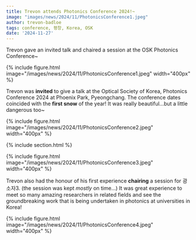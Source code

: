 ```yaml
---
title: Trevon attends Photonics Conference 2024!~
image: "images/news/2024/11/PhotonicsConference1.jpeg"
author: trevon-badloe
tags: conference, 평창, Korea, OSK
date: '2024-11-27'
---
```


Trevon gave an invited talk and chaired a session at the OSK Photonics Conference~

{%
  include figure.html
  image="/images/news/2024/11/PhotonicsConference1.jpeg"
  width="400px"
%}

Trevon was **invited** to give a talk at the Optical Society of Korea, Photonics Conference 2024 at Phoenix Park, Pyeongchang. The conference dates coincided with the **first snow** of the year! It was really beautiful...but a little dangerous too~

{%
  include figure.html
  image="/images/news/2024/11/PhotonicsConference2.jpeg"
  width="400px"
%}

{% include section.html %}

{%
  include figure.html
  image="/images/news/2024/11/PhotonicsConference3.jpeg"
  width="400px"
%}

Trevon also had the honour of his first experience **chairing** a session for 광소자3. (the session was kept *mostly* on time...)
It was great experience to meet so many amazing researchers in related fields and see the groundbreaking work that is being undertaken in photonics at universities in Korea!

{%
  include figure.html
  image="/images/news/2024/11/PhotonicsConference4.jpeg"
  width="400px"
%}